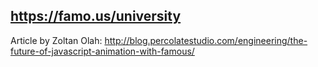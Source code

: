 ## https://famo.us/university

Article by Zoltan Olah: http://blog.percolatestudio.com/engineering/the-future-of-javascript-animation-with-famous/
